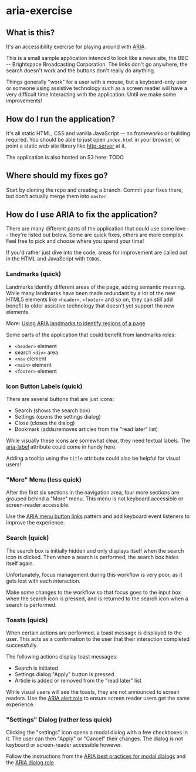 # aria-exercise

## What is this?

It's an accessibility exercise for playing around with [ARIA](https://www.w3.org/TR/wai-aria/).

This is a small sample application intended to look like a news site, the BBC -- Brightspace Broadcasting Corporation. The links don't go anywhere, the search doesn't work and the buttons don't really do anything.

Things generally "work" for a user with a mouse, but a keyboard-only user or someone using assistive technology such as a screen reader will have a very difficult time interacting with the application. Until we make some improvements!

## How do I run the application?

It's all static HTML, CSS and vanilla JavaScript -- no frameworks or building required. You should be able to just open `index.html` in your browser, or point a static web site library like [http-server](https://www.npmjs.com/package/http-server) at it.

The application is also hosted on S3 here:
TODO

## Where should my fixes go?

Start by cloning the repo and creating a branch. Commit your fixes there, but don't actually merge them into `master`.

## How do I use ARIA to fix the application?

There are many different parts of the application that could use some love -- they're listed out below. Some are quick fixes, others are more complex. Feel free to pick and choose where you spend your time!

If you'd rather just dive into the code, areas for improvement are called out in the HTML and JavaScript with `TODO`s.

### Landmarks (quick)

Landmarks identify different areas of the page, adding semantic meaning. While many landmarks have been made redundant by a lot of the new HTML5 elements like `<header>`, `<footer>` and so on, they can still add benefit to older assistive technology that doesn't yet support the new elements.

More: [Using ARIA landmarks to identify regions of a page](https://www.w3.org/WAI/GL/wiki/Using_ARIA_landmarks_to_identify_regions_of_a_page)

Some parts of the application that could benefit from landmarks roles:
* `<header>` element
* search `<div>` area
* `<nav` element
* `<main>` element
* `<footer>` element

### Icon Button Labels (quick)

There are several buttons that are just icons:
* Search (shows the search box)
* Settings (opens the settings dialog)
* Close (closes the dialog)
* Bookmark (adds/removes articles from the "read later" list)

While visually these icons are somewhat clear, they need textual labels. The [aria-label](https://developer.mozilla.org/en-US/docs/Web/Accessibility/ARIA/ARIA_Techniques/Using_the_aria-label_attribute) attribute could come in handy here.

Adding a tooltip using the `title` attribute could also be helpful for visual users!

### "More" Menu (less quick)

After the first six sections in the navigation area, four more sections are grouped behind a "More" menu. This menu is not keyboard accessible or screen-reader accessible.

Use the [ARIA menu button links](https://www.w3.org/TR/wai-aria-practices/examples/menu-button/menu-button-links.html) pattern and add keyboard event listeners to improve the experience.

### Search (quick)

The search box is initially hidden and only displays itself when the search icon is clicked. Then when a search is performed, the search box hides itself again.

Unfortunately, focus management during this workflow is very poor, as it gets lost with each interaction.

Make some changes to the workflow so that focus goes to the input box when the search icon is pressed, and is returned to the search icon when a search is performed.

### Toasts (quick)

When certain actions are performed, a toast message is displayed to the user. This acts as a confirmation to the user that their interaction completed successfully.

The following actions display toast messages:
* Search is initiated
* Settings dialog "Apply" button is pressed
* Article is added or removed from the "read later" list

While visual users will see the toasts, they are not announced to screen readers. Use the [ARIA alert role](https://www.w3.org/TR/wai-aria-practices/#alert) to ensure screen reader users get the same experience.

### "Settings" Dialog (rather less quick)

Clicking the "settings" icon opens a modal dialog with a few checkboxes in it. The user can then "Apply" or "Cancel" their changes. The dialog is not keyboard or screen-reader accessible however.

Follow the instructions from the [ARIA best practices for modal dialogs](https://www.w3.org/TR/wai-aria-practices/examples/dialog-modal/dialog.html) and the [ARIA dialog role](https://www.w3.org/TR/wai-aria-practices/#dialog_modal).
